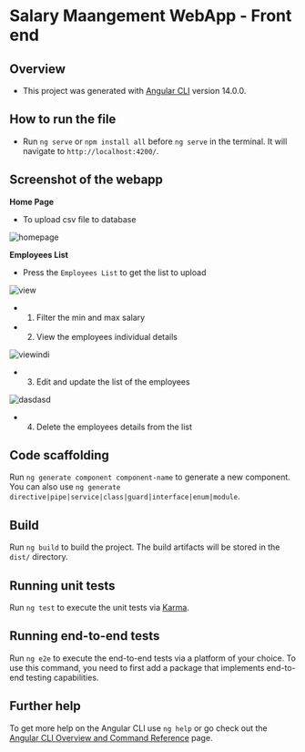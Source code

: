 # Salary Maangement WebApp - Front end

## Overview

- This project was generated with [Angular CLI](https://github.com/angular/angular-cli) version 14.0.0.

## How to run the file

- Run `ng serve` or `npm install all` before `ng serve` in the terminal. It will navigate to `http://localhost:4200/`.

## Screenshot of the webapp

**Home Page**
- To upload csv file to database

![homepage](https://user-images.githubusercontent.com/71129999/174094674-85ba8e1c-86c0-4a7b-a3d9-787de7e7c8ee.PNG)

**Employees List**
- Press the `Employees List` to get the list to upload 

![view](https://user-images.githubusercontent.com/71129999/174094694-95227d6c-fe19-4eee-a659-bad2c4ca7599.PNG)

- 1. Filter the min and max salary
 
- 2. View the employees individual details 

![viewindi](https://user-images.githubusercontent.com/71129999/174094721-3b8cdb48-5842-4f00-b8c7-f2e195f75444.PNG)

- 3) Edit and update the list of the employees
 
![dasdasd](https://user-images.githubusercontent.com/71129999/174094713-fe0f571e-fb57-4c9e-8866-af9b04ed1a7b.PNG)

- 4) Delete the employees details from the list

## Code scaffolding

Run `ng generate component component-name` to generate a new component. You can also use `ng generate directive|pipe|service|class|guard|interface|enum|module`.

## Build

Run `ng build` to build the project. The build artifacts will be stored in the `dist/` directory.

## Running unit tests

Run `ng test` to execute the unit tests via [Karma](https://karma-runner.github.io).

## Running end-to-end tests

Run `ng e2e` to execute the end-to-end tests via a platform of your choice. To use this command, you need to first add a package that implements end-to-end testing capabilities.

## Further help

To get more help on the Angular CLI use `ng help` or go check out the [Angular CLI Overview and Command Reference](https://angular.io/cli) page.
